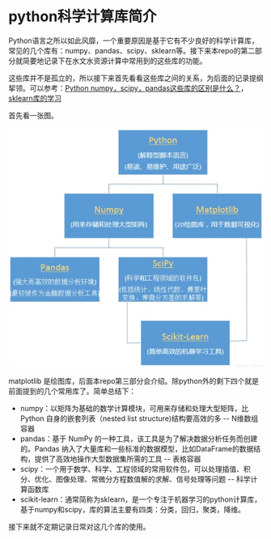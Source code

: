 # python科学计算库简介

Python语言之所以如此风靡，一个重要原因是基于它有不少良好的科学计算库，常见的几个库有：numpy、pandas、scipy、sklearn等。接下来本repo的第二部分就简要地记录下在水文水资源计算中常用到的这些库的功能。

这些库并不是孤立的，所以接下来首先看看这些库之间的关系，为后面的记录提纲挈领。可以参考：[Python numpy，scipy，pandas这些库的区别是什么？](https://www.zhihu.com/question/38353562)，[sklearn库的学习](https://blog.csdn.net/u014248127/article/details/78885180)

首先看一张图。

![](v2-4e4ce4ad47c1409e837b0182b39f84e3_r.jpg)

matplotlib 是绘图库，后面本repo第三部分会介绍。除python外的剩下四个就是前面提到的几个常用库了。简单总结下：

- numpy：以矩阵为基础的数学计算模块，可用来存储和处理大型矩阵，比 Python 自身的嵌套列表（nested list structure)结构要高效的多 -- N维数组容器
- pandas：基于 NumPy 的一种工具，该工具是为了解决数据分析任务而创建的。Pandas 纳入了大量库和一些标准的数据模型，比如DataFrame的数据结构，提供了高效地操作大型数据集所需的工具 -- 表格容器
- scipy：一个用于数学、科学、工程领域的常用软件包，可以处理插值、积分、优化、图像处理、常微分方程数值解的求解、信号处理等问题 -- 科学计算函数库
- scikit-learn：通常简称为sklearn，是一个专注于机器学习的python计算库，基于numpy和scipy，库的算法主要有四类：分类，回归，聚类，降维。

接下来就不定期记录日常对这几个库的使用。
